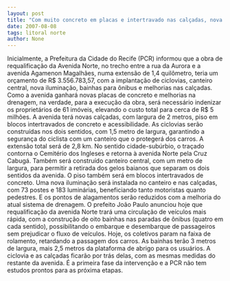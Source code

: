 ```yaml
---
layout: post
title: "Com muito concreto em placas e intertravado nas calçadas, nova Avenida Norte vai custar R$ 5 milhões"
date: 2007-08-08
tags: litoral norte
author: None
---
```

Inicialmente, a Prefeitura da Cidade do Recife (PCR) informou que a obra de requalifica&ccedil;&atilde;o da Avenida Norte, no trecho entre a rua da Aurora e a avenida Agamenon Magalh&atilde;es, numa extens&atilde;o de 1,4 quil&ocirc;metro, teria um or&ccedil;amento de R$ 3.556.783,57, com a implanta&ccedil;&atilde;o de ciclovias, canteiro central, nova ilumina&ccedil;&atilde;o, bainhas para &ocirc;nibus e melhorias nas cal&ccedil;adas. Como a avenida ganhar&aacute; novas placas de concreto e melhorias na drenagem, na verdade, para a execu&ccedil;&atilde;o da obra, ser&aacute; necess&aacute;rio indenizar os propriet&aacute;rios de 61 im&oacute;veis, elevando o custo total para cerca de R$ 5 milh&otilde;es.
A avenida ter&aacute; novas cal&ccedil;adas, com largura de 2 metros, piso em blocos intertravados de concreto e acessibilidade.
As ciclovias ser&atilde;o constru&iacute;das nos dois sentidos, com 1,5 metro de largura, garantindo a seguran&ccedil;a do ciclista com um canteiro que o proteger&aacute; dos carros. A extens&atilde;o total ser&aacute; de 2,8 km. No sentido cidade-sub&uacute;rbio, o tra&ccedil;ado contorna o Cemit&eacute;rio dos Ingleses e retorna &agrave; avenida Norte pela Cruz Cabug&aacute;. 
Tamb&eacute;m ser&aacute; constru&iacute;do canteiro central, com um metro de largura, para permitir a retirada dos gelos baianos que separam os dois sentidos da avenida. O piso tamb&eacute;m ser&aacute; em blocos intertravados de concreto. Uma nova ilumina&ccedil;&atilde;o ser&aacute; instalada no canteiro e nas cal&ccedil;adas, com 73 postes e 183 lumin&aacute;rias, beneficiando tanto motoristas quanto pedestres. E os pontos de alagamentos ser&atilde;o reduzidos com a melhoria do atual sistema de drenagem. 
O prefeito Jo&atilde;o Paulo anunciou hoje que requalifica&ccedil;&atilde;o da avenida Norte trar&aacute; uma circula&ccedil;&atilde;o de ve&iacute;culos mais r&aacute;pida, com a constru&ccedil;&atilde;o de oito bainhas nas paradas de &ocirc;nibus (quatro em cada sentido), possibilitando o embarque e desembarque de passageiros sem prejudicar o fluxo de ve&iacute;culos. 
Hoje, os coletivos param na faixa de rolamento, retardando a passagem dos carros. As bainhas ter&atilde;o 3 metros de largura, mais 2,5 metros da plataforma de abrigo para os usu&aacute;rios. A ciclovia e as cal&ccedil;adas ficar&atilde;o por tr&aacute;s delas, com as mesmas medidas do restante da avenida.
&Eacute; a primeira fase da interven&ccedil;&atilde;o e a PCR n&atilde;o tem estudos prontos para as pr&oacute;xima etapas.  